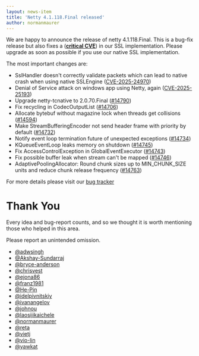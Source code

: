 ```yaml
---
layout: news-item
title: 'Netty 4.1.118.Final released'
author: normanmaurer
---
```


We are happy to announce the release of netty 4.1.118.Final. This is a bug-fix release but also fixes a ([__critical CVE__](https://github.com/netty/netty/security/advisories/GHSA-4g8c-wm8x-jfhw)) in our SSL implementation. Please upgrade as soon as possible if you use our native SSL implementation.

The most important changes are:

* SslHandler doesn't correctly validate packets which can lead to native crash when using native SSLEngine ([CVE-2025-24970](https://github.com/netty/netty/security/advisories/GHSA-4g8c-wm8x-jfhw))
* Denial of Service attack on windows app using Netty, again ([CVE-2025-25193](https://github.com/netty/netty/security/advisories/GHSA-389x-839f-4rhx))
* Upgrade netty-tcnative to 2.0.70.Final ([#14790](https://github.com/netty/netty/pull/14790))
* Fix recycling in CodecOutputList ([#14706](https://github.com/netty/netty/pull/14706))
* Allocate bytebuf without magazine lock when threads get collisions ([#14594](https://github.com/netty/netty/pull/14594))
* Make StreamBufferingEncoder not send header frame with priority by default ([#14732](https://github.com/netty/netty/pull/14732))
* Notify event loop termination future of unexpected exceptions ([#14734](https://github.com/netty/netty/pull/14734))
* KQueueEventLoop leaks memory on shutdown ([#14745](https://github.com/netty/netty/pull/14745))
* Fix AccessControlException in GlobalEventExecutor ([#14743](https://github.com/netty/netty/pull/14743))
* Fix possible buffer leak when stream can't be mapped ([#14746](https://github.com/netty/netty/pull/14746))
* AdaptivePoolingAllocator: Round chunk sizes up to MIN_CHUNK_SIZE units and reduce chunk release frequency ([#14763](https://github.com/netty/netty/pull/14763))


For more details please visit our [bug tracker](https://github.com/netty/netty/issues?q=milestone%3A4.1.118.Final+is%3Aclosed)

# Thank You

Every idea and bug-report counts, and so we thought it is worth mentioning those who helped in this area.

Please report an unintended omission.


* [@adwsingh](https://github.com/adwsingh)
* [@Akshay-Sundarraj](https://github.com/Akshay-Sundarraj)
* [@bryce-anderson](https://github.com/bryce-anderson)
* [@chrisvest](https://github.com/chrisvest)
* [@ejona86](https://github.com/ejona86)
* [@franz1981](https://github.com/franz1981)
* [@He-Pin](https://github.com/He-Pin)
* [@idelpivnitskiy](https://github.com/idelpivnitskiy)
* [@ivanangelov](https://github.com/ivanangelov)
* [@johnou](https://github.com/johnou)
* [@laosijikaichele](https://github.com/laosijikaichele)
* [@normanmaurer](https://github.com/normanmaurer)
* [@reta](https://github.com/reta)
* [@vietj](https://github.com/vietj)
* [@vio-lin](https://github.com/vio-lin)
* [@yawkat](https://github.com/yawkat)


 